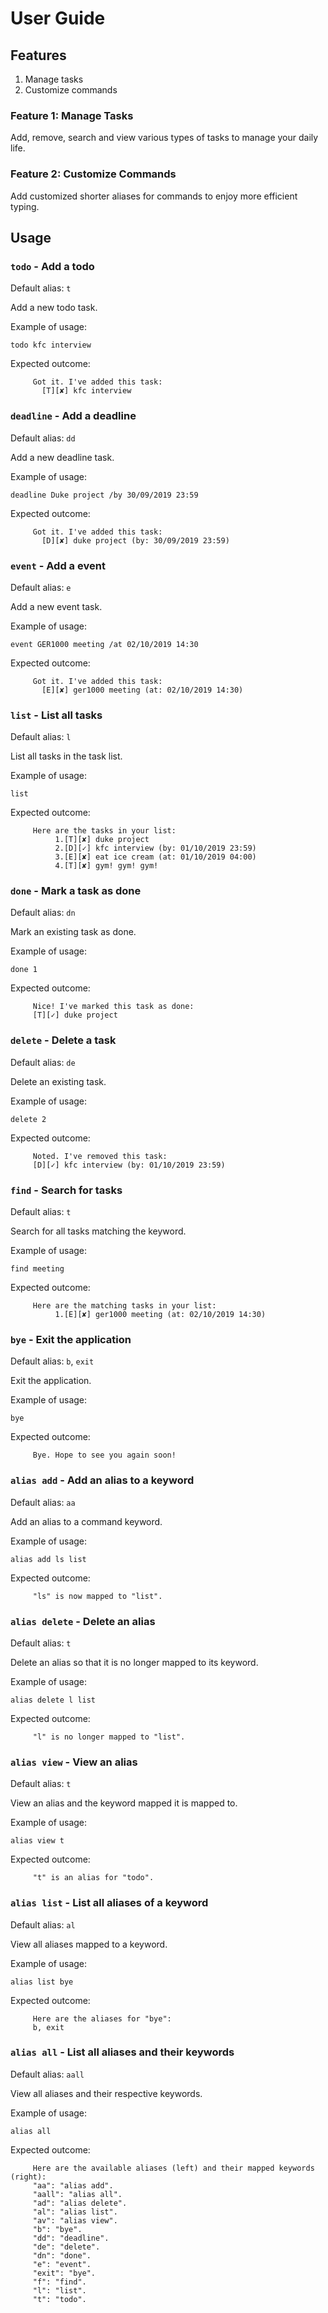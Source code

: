 # User Guide

## Features 
1. Manage tasks
2. Customize commands

### Feature 1: Manage Tasks
Add, remove, search and view various types of tasks to manage your daily life.

### Feature 2: Customize Commands
Add customized shorter aliases for commands to enjoy more efficient typing.

## Usage

### `todo` - Add a todo

Default alias: `t`

Add a new todo task.

Example of usage: 

`todo kfc interview`

Expected outcome:

```
     Got it. I've added this task:
       [T][✘] kfc interview
```

### `deadline` - Add a deadline

Default alias: `dd`

Add a new deadline task.

Example of usage: 

`deadline Duke project /by 30/09/2019 23:59`

Expected outcome:

```
     Got it. I've added this task:
       [D][✘] duke project (by: 30/09/2019 23:59)
```

### `event` - Add a event

Default alias: `e`

Add a new event task.

Example of usage: 

`event GER1000 meeting /at 02/10/2019 14:30`

Expected outcome:

```
     Got it. I've added this task:
       [E][✘] ger1000 meeting (at: 02/10/2019 14:30)
```

### `list` - List all tasks

Default alias: `l`

List all tasks in the task list.

Example of usage: 

`list`

Expected outcome:

```
     Here are the tasks in your list:
          1.[T][✘] duke project
          2.[D][✓] kfc interview (by: 01/10/2019 23:59)
          3.[E][✘] eat ice cream (at: 01/10/2019 04:00)
          4.[T][✘] gym! gym! gym!
```

### `done` - Mark a task as done

Default alias: `dn`

Mark an existing task as done.

Example of usage: 

`done 1`

Expected outcome:

```
     Nice! I've marked this task as done:
     [T][✓] duke project
```

### `delete` - Delete a task

Default alias: `de`

Delete an existing task.

Example of usage: 

`delete 2`

Expected outcome:

```
     Noted. I've removed this task:
     [D][✓] kfc interview (by: 01/10/2019 23:59)
```

### `find` - Search for tasks

Default alias: `t`

Search for all tasks matching the keyword.

Example of usage: 

`find meeting`

Expected outcome:

```
     Here are the matching tasks in your list:
          1.[E][✘] ger1000 meeting (at: 02/10/2019 14:30)
```

### `bye` - Exit the application

Default alias: `b`, `exit`

Exit the application.

Example of usage: 

`bye`

Expected outcome:

```
     Bye. Hope to see you again soon!
```

### `alias add` - Add an alias to a keyword

Default alias: `aa`

Add an alias to a command keyword.

Example of usage: 

`alias add ls list`

Expected outcome:

```
     "ls" is now mapped to "list".
```

### `alias delete` - Delete an alias

Default alias: `t`

Delete an alias so that it is no longer mapped to its keyword.

Example of usage: 

`alias delete l list`

Expected outcome:

```
     "l" is no longer mapped to "list".
```

### `alias view` - View an alias

Default alias: `t`

View an alias and the keyword mapped it is mapped to.

Example of usage: 

`alias view t`

Expected outcome:

```
     "t" is an alias for "todo".
```

### `alias list` - List all aliases of a keyword

Default alias: `al`

View all aliases mapped to a keyword.

Example of usage: 

`alias list bye`

Expected outcome:

```
     Here are the aliases for "bye":
     b, exit
```

### `alias all` - List all aliases and their keywords

Default alias: `aall`

View all aliases and their respective keywords.

Example of usage: 

`alias all`

Expected outcome:

```
     Here are the available aliases (left) and their mapped keywords (right):
     "aa": "alias add".
     "aall": "alias all".
     "ad": "alias delete".
     "al": "alias list".
     "av": "alias view".
     "b": "bye".
     "dd": "deadline".
     "de": "delete".
     "dn": "done".
     "e": "event".
     "exit": "bye".
     "f": "find".
     "l": "list".
     "t": "todo".
```
